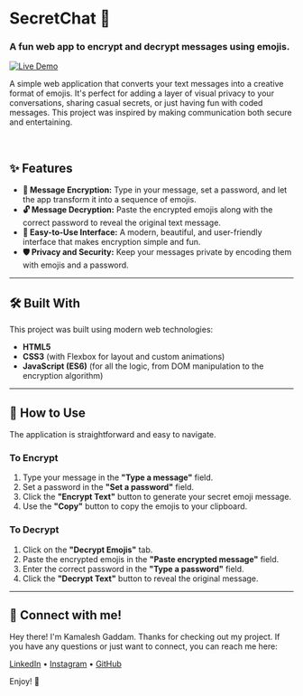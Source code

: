 # SecretChat 🔐

### A fun web app to encrypt and decrypt messages using emojis.

<!-- Badges pointing to your live site and license -->
[![Live Demo](https://img.shields.io/badge/Live-Demo-brightgreen?style=for-the-badge&logo=netlify)](https://lighthearted-buttercream-d830ea.netlify.app/)

A simple web application that converts your text messages into a creative format of emojis. It's perfect for adding a layer of visual privacy to your conversations, sharing casual secrets, or just having fun with coded messages. This project was inspired by making communication both secure and entertaining.

<br>

<!-- 
  IMPORTANT: To add your screenshot:
  1. Take a screenshot of your app.
  2. Name it "screenshot.png" (or similar).
  3. Add the file to your project folder on GitHub.
  4. The image will then appear here automatically.
-->

## ✨ Features

*   **🔐 Message Encryption:** Type in your message, set a password, and let the app transform it into a sequence of emojis.
*   **🔓 Message Decryption:** Paste the encrypted emojis along with the correct password to reveal the original text message.
*   **🎨 Easy-to-Use Interface:** A modern, beautiful, and user-friendly interface that makes encryption simple and fun.
*   **🛡️ Privacy and Security:** Keep your messages private by encoding them with emojis and a password.

---

## 🛠️ Built With

This project was built using modern web technologies:

*   **HTML5**
*   **CSS3** (with Flexbox for layout and custom animations)
*   **JavaScript (ES6)** (for all the logic, from DOM manipulation to the encryption algorithm)

---

## 🚀 How to Use

The application is straightforward and easy to navigate.

### To Encrypt
1.  Type your message in the **"Type a message"** field.
2.  Set a password in the **"Set a password"** field.
3.  Click the **"Encrypt Text"** button to generate your secret emoji message.
4.  Use the **"Copy"** button to copy the emojis to your clipboard.

### To Decrypt
1.  Click on the **"Decrypt Emojis"** tab.
2.  Paste the encrypted emojis in the **"Paste encrypted message"** field.
3.  Enter the correct password in the **"Type a password"** field.
4.  Click the **"Decrypt Text"** button to reveal the original message.

---

## 👋 Connect with me!

Hey there! I'm Kamalesh Gaddam. Thanks for checking out my project. If you have any questions or just want to connect, you can reach me here:

<!-- Your social links -->
<p>
  <a href="https://www.linkedin.com/in/kamalesh-gaddam-b14714333/" target="_blank">LinkedIn</a> •
  <a href="https://www.instagram.com/kamalesh_2397/" target="_blank">Instagram</a> •
  <a href="https://github.com/kamalesh150" target="_blank">GitHub</a>
</p>

Enjoy! 🚀
